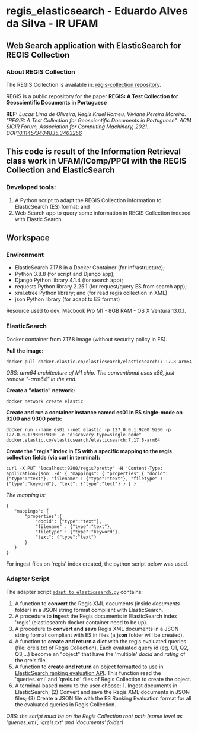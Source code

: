 
# regis_elasticsearch - Eduardo Alves da Silva - IR UFAM
## Web Search application with ElasticSearch for REGIS Collection

### About REGIS Collection
The REGIS Collection is available in: [regis-collection repository](https://github.com/Petroles/regis-collection).

REGIS is a public repository for the paper **REGIS: A Test Collection for Geoscientific Documents in Portuguese** 

**REF:** *Lucas Lima de Oliveira, Regis Kruel Romeu, Viviane Pereira Moreira. "REGIS: A Test Collection for Geoscientific Documents in Portuguese". ACM SIGIR Forum, Association for Computing Machinery, 2021. DOI:[10.1145/3404835.3463256](https://dl.acm.org/doi/10.1145/3404835.3463256)*

## This code is result of the Information Retrieval class work in UFAM/IComp/PPGI with the REGIS Collection and ElasticSearch
### Developed tools:
1. A Python script to adapt the REGIS Collection information to ElasticSearch (ES) format; and
2. Web Search app to query some information in REGIS Collection indexed with Elastic Search.

## Workspace


### Environment
* ElasticSearch 7.17.8 in a Docker Container (for infrastructure);
* Python 3.8.8 (for script and Django app);
* Django Python library 4.1.4 (for search app);
* requests Python library 2.25.1 (for request/query ES from search app);
* xml.etree Python library; and (for read regis collection in XML)
* json Python library (for adapt to ES format)

Resource used to dev: Macbook Pro M1 - 8GB RAM - OS X Ventura 13.0.1.



### ElasticSearch
Docker container from 7.17.8 image (without security policy in ES).

**Pull the image:**

`docker pull docker.elastic.co/elasticsearch/elasticsearch:7.17.8-arm64`

*OBS: arm64 architecture of M1 chip. The conventional uses x86, just remove "-arm64" in the end.*

**Create a "elastic" network:**

`docker network create elastic`

**Create and run a container instance named es01 in ES single-mode on 9200 and 9300 ports:**

`docker run --name es01 --net elastic -p 127.0.0.1:9200:9200 -p 127.0.0.1:9300:9300 -e "discovery.type=single-node" docker.elastic.co/elasticsearch/elasticsearch:7.17.8-arm64`

**Create the "regis" index in ES with a specific mapping to the regis collection fields (via curl in terminal):**

` curl -X PUT "localhost:9200/regis?pretty" -H 'Content-Type: application/json' -d'
{
	"mappings": {
		"properties":{
			"docid": {"type":"text"},
			"filename" : {"type":"text"},
			"filetype" : {"type":"keyword"},
			"text": {"type":"text"}
		}
	}
}
'
`

*The mapping is:*
 ```
{
	"mappings": {
		"properties":{ 
			"docid": {"type":"text"},
			"filename" : {"type":"text"},
			"filetype" : {"type":"keyword"},
			"text": {"type":"text"} 
		}
	}
}
```

For ingest files on 'regis' index created, the python script below was used.



### Adapter Script

The adapter script [`adapt_to_elasticsearch.py`](https://github.com/edualvss/regis_elasticsearch/blob/main/adapt_to_elasticsearch.py) contains:

1. A function to **convert** the Regis XML documents (inside *documents* folder) in a JSON string format compliant with ElasticSearch.
2. A procedure to **ingest** the Regis documents in ElasticSearch index 'regis' (elasticsearch docker container need to be up).
3. A procedure to **convert and save** Regis XML documents in a JSON string format compliant with ES in files (a **json** folder will be created).
4. A function to **create and return a dict** with the regis evaluated queries (file: qrels.txt of Regis Collection). Each evaluated query id (eg. Q1, Q2, Q3,...) become an "object" that have the 'multiple' *docid* and *rating* of the qrels file.
5. A function to **create and return** an object formatted to use in [ElasticSearch ranking evaluation API](https://www.elastic.co/guide/en/elasticsearch/reference/current/search-rank-eval.html). This function read the 'queries.xml' and 'qrels.txt' files of Regis Collection to create the object.
6. A terminal-based menu to the user choose: 1. Ingest documents in ElasticSearch; (2) Convert and save the Regis XML documents in JSON files; (3) Create a JSON file with the ES Ranking Evaluation format for all the evaluated queries in Regis Collection.

*OBS: the script must be on the Regis Collection root path (same level as 'queries.xml', 'qrels.txt' and 'documents' folder)*
